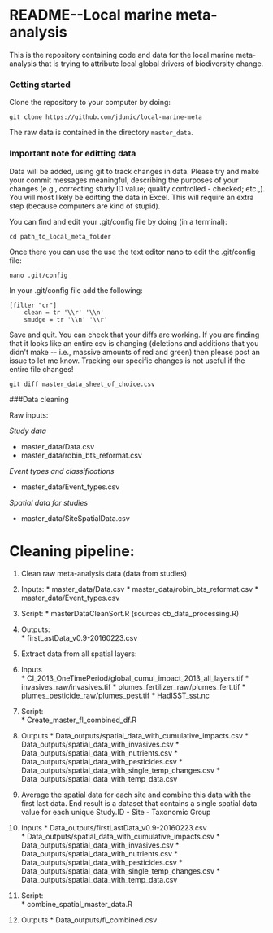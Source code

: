 # README--Local marine meta-analysis

This is the repository containing code and data for the local marine meta-analysis that is trying to attribute local global drivers of biodiversity change.

### Getting started

Clone the repository to your computer by doing:

~~~
git clone https://github.com/jdunic/local-marine-meta
~~~

The raw data is contained in the directory `master_data`. 

### Important note for editting data
Data will be added, using git to track changes in data. Please try and make your commit messages meaningful, describing the purposes of your changes (e.g., correcting study ID value; quality controlled - checked; etc.,). You will most likely be editting the data in Excel. This will require an extra step (because computers are kind of stupid).

You can find and edit your .git/config file by doing (in a terminal):

~~~
cd path_to_local_meta_folder
~~~

Once there you can use the use the text editor nano to edit the .git/config file:

~~~
nano .git/config
~~~

In your .git/config file add the following:

~~~
[filter "cr"]
    clean = tr '\\r' '\\n'
    smudge = tr '\\n' '\\r'
~~~

Save and quit. You can check that your diffs are working. If you are finding that it looks like an entire csv is changing (deletions and additions that you didn't make -- i.e., massive amounts of red and green) then please post an issue to let me know. Tracking our specific changes is not useful if the entire file changes!

~~~
git diff master_data_sheet_of_choice.csv
~~~


###Data cleaning

Raw inputs:  

*Study data*  
* master_data/Data.csv
* master_data/robin_bts_reformat.csv

*Event types and classifications*  
* master_data/Event_types.csv

*Spatial data for studies*  
* master_data/SiteSpatialData.csv


# Cleaning pipeline:

1. Clean raw meta-analysis data (data from studies)
  1. Inputs:
    * master_data/Data.csv
    * master_data/robin_bts_reformat.csv
    * master_data/Event_types.csv
  2. Script: 
    * masterDataCleanSort.R (sources cb_data_processing.R)
  3. Outputs:  
    * firstLastData_v0.9-20160223.csv  

2. Extract data from all spatial layers:   
  1. Inputs  
    * CI_2013_OneTimePeriod/global_cumul_impact_2013_all_layers.tif
    * invasives_raw/invasives.tif
    * plumes_fertilizer_raw/plumes_fert.tif
    * plumes_pesticide_raw/plumes_pest.tif
    * HadISST_sst.nc
  2. Script:  
    * Create_master_fl_combined_df.R
  3. Outputs
    * Data_outputs/spatial_data_with_cumulative_impacts.csv
    * Data_outputs/spatial_data_with_invasives.csv
    * Data_outputs/spatial_data_with_nutrients.csv
    * Data_outputs/spatial_data_with_pesticides.csv
    * Data_outputs/spatial_data_with_single_temp_changes.csv
    * Data_outputs/spatial_data_with_temp_data.csv

3. Average the spatial data for each site and combine this data with the first 
   last data. End result is a dataset that contains a single spatial data value 
   for each unique Study.ID - Site - Taxonomic Group  
  1. Inputs 
    * Data_outputs/firstLastData_v0.9-20160223.csv  
    * Data_outputs/spatial_data_with_cumulative_impacts.csv
    * Data_outputs/spatial_data_with_invasives.csv
    * Data_outputs/spatial_data_with_nutrients.csv
    * Data_outputs/spatial_data_with_pesticides.csv
    * Data_outputs/spatial_data_with_single_temp_changes.csv
    * Data_outputs/spatial_data_with_temp_data.csv
  2. Script:  
    * combine_spatial_master_data.R
  3. Outputs
    * Data_outputs/fl_combined.csv